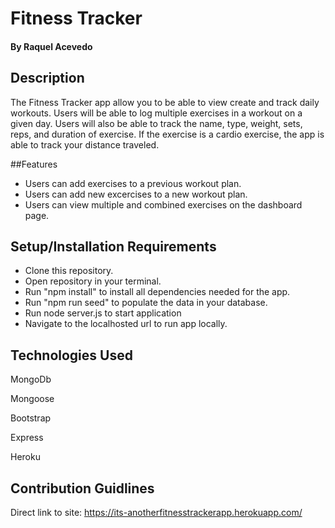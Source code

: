# Fitness Tracker

#### By Raquel Acevedo

## Description
The Fitness Tracker app allow you to be able to view create and track daily workouts. Users will be able to log multiple exercises in a workout on a given day. Users will also be able to track the name, type, weight, sets, reps, and duration of exercise. If the exercise is a cardio exercise, the app is able to track your distance traveled.


##Features

* Users can add exercises to a previous workout plan.
* Users can add new excercises to a new workout plan. 
* Users can view multiple and combined exercises on the dashboard page. 



## Setup/Installation Requirements

* Clone this repository.
* Open repository in your terminal.
* Run "npm install" to install all dependencies needed for the app.
* Run "npm run seed" to populate the data in your database.
* Run node server.js to start application 
* Navigate to the localhosted url to run app locally.  


## Technologies Used

MongoDb

Mongoose

Bootstrap

Express

Heroku

## Contribution Guidlines 

Direct link to site:
https://its-anotherfitnesstrackerapp.herokuapp.com/
